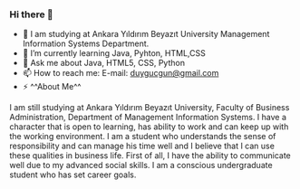 ### Hi there 👋



- 🔭 I am studying at Ankara Yıldırım Beyazıt University Management Information Systems Department. 
- 🌱 I’m currently learning Java, Pyhton, HTML,CSS 
- 💬 Ask me about Java, HTML5, CSS, Python 
- 📫 How to reach me: E-mail: duygucgun@gmail.com
- ⚡ ^^About Me^^

I am still studying at Ankara Yıldırım Beyazıt University, Faculty of Business Administration, Department of Management Information Systems. I have a character that is open to learning, has ability to work and can keep up with the working environment. I am a student who understands the sense of responsibility and can manage his time well and I believe that I can use these qualities in business life. First of all, I have the ability to communicate well due to my advanced social skills. I am a conscious undergraduate student who has set career goals.

